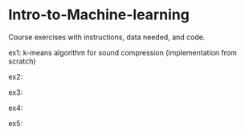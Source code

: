 # Intro-to-Machine-learning

Course exercises with instructions, data needed, and code.

ex1: k-means algorithm for sound compression (implementation from scratch)

ex2:

ex3:

ex4:

ex5:
